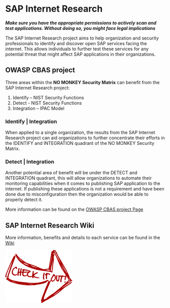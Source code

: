 # SAP Internet Research

*__Make sure you have the appropriate permissions to actively scan and test applications. Without doing so, you might face legal implications__*

The SAP Internet Research project aims to help organization and security professionals to identify and discover open SAP services facing the internet. This allows individuals to further test these services for any potential threat that might affect SAP applications in their organizations.  

## OWASP CBAS project

Three areas within the __NO MONKEY Security Matrix__ can benefit from the SAP Internet Research project:
1. Identify – NIST Security Functions
2. Detect - NIST Security Functions
3. Integration – IPAC Model

### Identify | Integration

When applied to a single organization, the results from the SAP Internet Research project can aid organizations to further concentrate their efforts in the IDENTIFY and INTEGRATION quadrant of the NO MONKEY Security Matrix.

### Detect | Integration

Another potential area of benefit will be under the DETECT and INTEGRATION quadrant, this will allow organizations to automate their monitoring capabilities when it comes to publishing SAP application to the internet. If publishing these applications is not a requirement and have been done due to misconfiguration then the organization would be able to properly detect it.

More information can be found on the [OWASP CBAS project Page](https://owasp.org/www-project-core-business-application-security/)

## SAP Internet Research Wiki

More information, benefits and details to each service can be found in the [Wiki](https://github.com/NO-MONKEY/SAP-Internet-Research/wiki)

[![button](./.assets/cio.png)](https://github.com/NO-MONKEY/SAP-Internet-Research/wiki)

